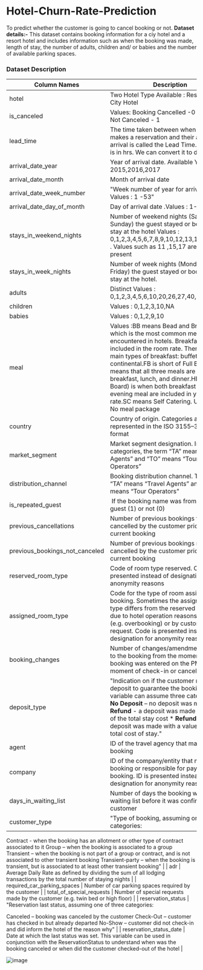 # Hotel-Churn-Rate-Prediction
To predict whether the customer is going to cancel booking or not.
**Dataset details:-** This dataset contains booking information for a ciy hotel and a resort hotel and includes information such as when the booking was made, length of stay, the number of adults, children and/ or babies and the number of available parking spaces.
### Dataset Description

| Column Names	| Description |
| ------------- | ----------- |
| hotel | Two Hotel Type Available : Resort Hotel , City Hotel |
| is_canceled	| Values: Booking Cancelled -0 ,Booking Not Canceled - 1 |
| lead_time	| The time taken between when a customer makes a reservation and their actual arrival is called the Lead Time.Lead Time is in hrs. We can convert it to days. |
| arrival_date_year |	Year of arrival date. Available Years - 2015,2016,2017 |
| arrival_date_month	| Month of arrival date |
| arrival_date_week_number	| "Week number of year for arrival date Values : 1 -53" |
| arrival_date_day_of_month	| Day of arrival date .Values : 1-31 |
| stays_in_weekend_nights	 | Number of weekend nights (Saturday or Sunday) the guest stayed or booked to stay at the hotel Values : 0,1,2,3,4,5,6,7,8,9,10,12,13,14,16,18,19 . Values such as 11 ,15,17 are not present |
| stays_in_week_nights	| Number of week nights (Monday to Friday) the guest stayed or booked to stay at the hotel. |
| adults	| Distinct Values : 0,1,2,3,4,5,6,10,20,26,27,40,50,55 |
| children	| Values : 0,1,2,3,10,NA |
| babies	| Values : 0,1,2,9,10 |
| meal	| Values :BB means Bead and Breakfast, which is the most common meal basis encountered in hotels. Breakfast is included in the room rate. There are two main types of breakfast: buffet and continental.FB is short of Full Board and means that all three meals are included – breakfast, lunch, and dinner.HB (Half Board) is when both breakfast and evening meal are included in your room rate.SC means Self Catering. Undefined : No meal package |
| country	| Country of origin. Categories are represented in the ISO 3155–3:2013 format |
| market_segment	| Market segment designation. In categories, the term “TA” means “Travel Agents” and “TO” means “Tour Operators” |
| distribution_channel	| Booking distribution channel. The term “TA” means “Travel Agents” and “TO” means “Tour Operators” |
| is_repeated_guest	| If the booking name was from a repeated guest (1) or not (0) |
| previous_cancellations	| Number of previous bookings that were cancelled by the customer prior to the current booking |
| previous_bookings_not_canceled	| Number of previous bookings not cancelled by the customer prior to the current booking |
| reserved_room_type	| Code of room type reserved. Code is presented instead of designation for anonymity reasons |
| assigned_room_type	| Code for the type of room assigned to the booking. Sometimes the assigned room type differs from the reserved room type due to hotel operation reasons (e.g. overbooking) or by customer request. Code is presented instead of designation for anonymity reasons. |
| booking_changes	| Number of changes/amendments made to the booking from the moment the booking was entered on the PMS until the moment of check-in or cancellation |
| deposit_type	| "Indication on if the customer made a deposit to guarantee the booking. This variable can assume three categories: * **No Deposit** – no deposit was made * **Non Refund** - a deposit was made in the value of the total stay cost * **Refundable** – a deposit was made with a value under the total cost of stay." |
| agent	| ID of the travel agency that made the booking |
| company	| ID of the company/entity that made the booking or responsible for paying the booking. ID is presented instead of designation for anonymity reasons |
| days_in_waiting_list	| Number of days the booking was in the waiting list before it was confirmed to the customer |
| customer_type	| "Type of booking, assuming one of four categories:

Contract - when the booking has an allotment or other type of contract associated to it
Group – when the booking is associated to a group
Transient – when the booking is not part of a group or contract, and is not associated to other transient booking
Transient-party – when the booking is transient, but is associated to at least other transient booking" |
| adr	| Average Daily Rate as defined by dividing the sum of all lodging transactions by the total number of staying nights |
| required_car_parking_spaces	| Number of car parking spaces required by the customer |
| total_of_special_requests	| Number of special requests made by the customer (e.g. twin bed or high floor) |
| reservation_status	| "Reservation last status, assuming one of three categories:

Canceled – booking was canceled by the customer
Check-Out – customer has checked in but already departed
No-Show – customer did not check-in and did inform the hotel of the reason why" |
| reservation_status_date	| Date at which the last status was set. This variable can be used in conjunction with the ReservationStatus to understand when was the booking canceled or when did the customer checked-out of the hotel |

![image](https://user-images.githubusercontent.com/92113558/168455806-023c1700-1c59-4fef-b7a3-051895993f29.png)
